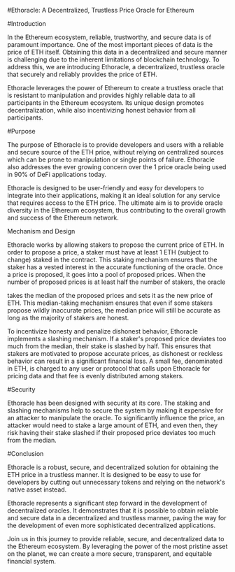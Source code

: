 #Ethoracle: A Decentralized, Trustless Price Oracle for Ethereum

#Introduction

In the Ethereum ecosystem, reliable, trustworthy, and secure data is of paramount importance. One of the most important pieces of data is the price of ETH itself. Obtaining this data in a decentralized and secure manner is challenging due to the inherent limitations of blockchain technology. To address this, we are introducing Ethoracle, a decentralized, trustless oracle that securely and reliably provides the price of ETH.

Ethoracle leverages the power of Ethereum to create a trustless oracle that is resistant to manipulation and provides highly reliable data to all participants in the Ethereum ecosystem. Its unique design promotes decentralization, while also incentivizing honest behavior from all participants.

#Purpose

The purpose of Ethoracle is to provide developers and users with a reliable and secure source of the ETH price, without relying on centralized sources which can be prone to manipulation or single points of failure. Ethoracle also addresses the ever growing concern over the 1 price oracle being used in 90% of DeFi applications today.

Ethoracle is designed to be user-friendly and easy for developers to integrate into their applications, making it an ideal solution for any service that requires access to the ETH price. The ultimate aim is to provide oracle diversity in the Ethereum ecosystem, thus contributing to the overall growth and success of the Ethereum network.

Mechanism and Design

Ethoracle works by allowing stakers to propose the current price of ETH. In order to propose a price, a staker must have at least 1 ETH (subject to change) staked in the contract. This staking mechanism ensures that the staker has a vested interest in the accurate functioning of the oracle. Once a price is proposed, it goes into a pool of proposed prices. When the number of proposed prices is at least half the number of stakers, the oracle

takes the median of the proposed prices and sets it as the new price of ETH. This median-taking mechanism ensures that even if some stakers propose wildly inaccurate prices, the median price will still be accurate as long as the majority of stakers are honest.

To incentivize honesty and penalize dishonest behavior, Ethoracle implements a slashing mechanism. If a staker's proposed price deviates too much from the median, their stake is slashed by half. This ensures that stakers are motivated to propose accurate prices, as dishonest or reckless behavior can result in a significant financial loss. A small fee, denominated in ETH, is charged to any user or protocol that calls upon Ethoracle for pricing data and that fee is evenly distributed among stakers.

#Security

Ethoracle has been designed with security at its core. The staking and slashing mechanisms  help to secure the system by making it expensive for an attacker to manipulate the oracle. To significantly influence the price, an attacker would need to stake a large amount of ETH, and even then, they risk having their stake slashed if their proposed price deviates too much from the median.

 #Conclusion

Ethoracle is a robust, secure, and decentralized solution for obtaining the ETH price in a trustless manner. It is designed to be easy to use for developers by cutting out unnecessary tokens and relying on the network's native asset instead.

Ethoracle represents a significant step forward in the development of decentralized oracles. It demonstrates that it is possible to obtain reliable and secure data in a decentralized and trustless manner, paving the way for the development of even more sophisticated decentralized applications.

Join us in this journey to provide reliable, secure, and decentralized data to the Ethereum ecosystem. By leveraging the power of the most pristine asset on the planet, we can create a more secure, transparent, and equitable financial system.



